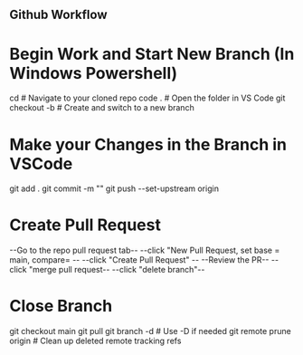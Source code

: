 ## Github Workflow
# Begin Work and Start New Branch (In Windows Powershell)
cd <directory path>     # Navigate to your cloned repo
code .                  # Open the folder in VS Code
git checkout -b <new-branch-name>  # Create and switch to a new branch

# Make your Changes in the Branch in VSCode
git add .
git commit -m "<brief description of changes>"
git push --set-upstream origin <new-branch-name>

# Create Pull Request
--Go to the repo pull request tab--
--click "New Pull Request, set base = main, compare= <new branch name>--
--click "Create Pull Request" --
--Review the PR--
--click "merge pull request--
--click "delete branch"--

# Close Branch
git checkout main
git pull
git branch -d <new-branch-name>      # Use -D if needed
git remote prune origin              # Clean up deleted remote tracking refs


